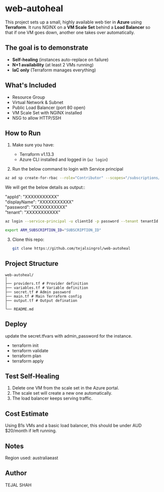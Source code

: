 # web-autoheal

This project sets up a small, highly available web tier in **Azure** using **Terraform**.   It runs NGINX on a **VM Scale Set** behind a **Load Balancer** so that if one VM goes down, another one takes over automatically.

## The goal is to demonstrate

- **Self-healing** (instances auto-replace on failure)  
- **N+1 availability** (at least 2 VMs running)  
- **IaC only** (Terraform manages everything)  

## What's Included

- Resource Group  
- Virtual Network & Subnet  
- Public Load Balancer (port 80 open)  
- VM Scale Set with NGINX installed  
- NSG to allow HTTP/SSH  

## How to Run

1. Make sure you have:
   - Terraform v1.13.3
   - Azure CLI installed and logged in (`az login`)

2. Run the below command to login with Service principal

```bash
az ad sp create-for-rbac --role="Contributor" --scopes="/subscriptions/<SUBSCRIPTION_ID>"
```

We will get the below details as output::

  "appId": "XXXXXXXXXXX"  
  "displayName": "XXXXXXXXXXX"  
  "password": "XXXXXXXXXXX"  
  "tenant": "XXXXXXXXXXX”

```bash
az login --service-principal -u clientId -p password --tenant tenantId

export ARM_SUBSCRIPTION_ID="SUBSCRIPTION_ID"
```
3. Clone this repo:

   ```bash
   git clone https://github.com/tejalsingrol/web-autoheal
    ```

## Project Structure

```
web-autoheal/
│
├── providers.tf # Provider definition
├── variables.tf # Variable definition
├── secret.tf # Admin password
├── main.tf # Main Terraform config
├── output.tf # Output defination
│
└── README.md
```

## Deploy

update the secret.tfvars with admin_password for the instance.

- terraform init
- terraform validate
- terraform plan
- terraform apply

## Test Self-Healing

1. Delete one VM from the scale set in the Azure portal.
2. The scale set will create a new one automatically.
3. The load balancer keeps serving traffic.

## Cost Estimate

Using B1s VMs and a basic load balancer, this should be under AUD $20/month if left running.

## Notes

Region used: australiaeast

## Author

TEJAL SHAH
